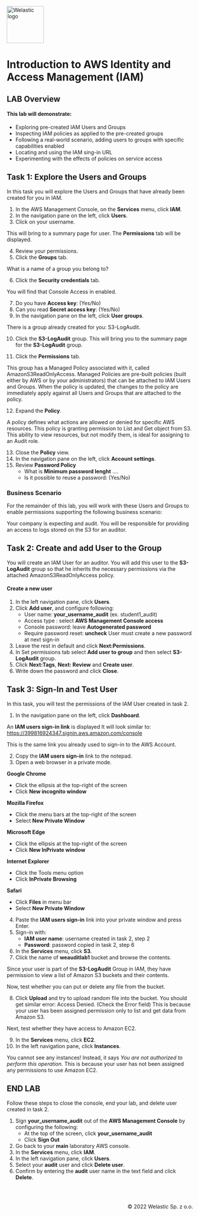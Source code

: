 <img src="https://welastic.pl/wp-content/uploads/2021/10/logo-black.svg" alt="Welastic logo" width="100" align="left">
<br><br>
<br><br>
<br><br>

# Introduction to AWS Identity and Access Management (IAM)

## LAB Overview

#### This lab will demonstrate:
* Exploring pre-created IAM Users and Groups
* Inspecting IAM policies as applied to the pre-created groups
* Following a real-world scenario, adding users to groups with specific capabilities enabled
* Locating and using the IAM sing-in URL
* Experimenting with the effects of policies on service access

## Task 1: Explore the Users and Groups
In this task you will explore the Users and Groups that have already been created for you in IAM.

1. In the AWS Management Console, on the **Services** menu, click **IAM**.
2. In the navigation pane on the left, click **Users**.
3. Click on your username.

This will bring to a summary page for user. The **Permissions** tab will be displayed.

4. Review your permissions.
5. Click the **Groups** tab.

What is a name of a group you belong to?

6. Click the **Security credentials** tab.


You will find that Console Access in enabled.

7. Do you have **Access key**: (Yes/No)
8. Can you read **Secret access key**: (Yes/No)
9. In the navigation pane on the left, click **User groups**.

There is a group already created for you: S3-LogAudit.

10. Click the **S3-LogAudit** group.
This will bring you to the summary page for the **S3-LogAudit** group.

11. Click the **Permissions** tab.

This group has a Managed Policy associated with it, called AmazonS3ReadOnlyAccess. Managed Policies are pre-built policies (built either by AWS or by your administrators) that can be attached to IAM Users and Groups. When the policy is updated, the changes to the policy are immediately apply against all Users and Groups that are attached to the policy.

12. Expand the **Policy**.

A policy defines what actions are allowed or denied for specific AWS resources. This policy is granting permission to List and Get object from S3. This ability to view resources, but not modify them, is ideal for assigning to an Audit role.

13. Close the **Policy** view.
14. In the navigation pane on the left, click **Account settings**.
15. Review **Password Policy**
    * What is **Minimum password lenght** ....
    * Is it possible to reuse a password: (Yes/No)


### Business Scenario
For the remainder of this lab, you will work with these Users and Groups to enable permissions supporting the following business scenario:

Your company is expecting and audit. You will be responsible for providing an access to logs stored on the S3 for an auditor.

## Task 2: Create and add User to the Group
You will create an IAM User for an auditor. You will add this user to the **S3-LogAudit** group so that he inherits the necessary permissions via the attached AmazonS3ReadOnlyAccess policy.

#### Create a new user

1. In the left navigation pane, click **Users**.
2. Click **Add user**, and configure following:
    * User name: **your_username_audit** (ex. student1_audit)
    * Access type : select **AWS Management Console access**
    * Console password: leave **Autogenerated password**
    * Require password reset: **uncheck** User must create a new password at next sign-in
3.  Leave the rest in default and click **Next:Permissions**.
4.  In Set permissions tab select **Add user to group** and then select **S3-LogAudit** group.
5.  Click **Next:Tags**, **Next: Review** and **Create user**.
6.  Write down the password and click **Close**.

## Task 3: Sign-In and Test User
In this task, you will test the permissions of the IAM User created in task 2.

1. In the navigation pane on the left, click **Dashboard**.

An **IAM users sign-in link** is displayed It will look similar to:
https://399816924347.signin.aws.amazon.com/console

This is the same link you already used to sign-in to the AWS Account.

2. Copy the **IAM users sign-in** link to the notepad.
3. Open a web browser in a private mode.

**Google Chrome**
* Click the ellipsis at the top-right of the screen
* Click **New incognito window**

**Mozilla Firefox**
* Click the menu bars at the top-right of the screen
* Select **New Private Window**

**Microsoft Edge**
* Click the ellipsis at the top-right of the screen
* Click **New InPrivate window**

**Internet Explorer**
* Click the Tools menu option
* Click **InPrivate Browsing**

**Safari**
* Click **Files** in menu bar
* Select **New Private Window**

4. Paste the **IAM users sign-in** link into your private window and press Enter.
5. Sign-in with:
    * **IAM user name**: username created in task 2, step 2
    * **Password**: password copied in task 2, step 6
6. In the **Services** menu, click **S3**.
7. Click the name of **weauditlab1** bucket and browse the contents.
    
Since your user is part of the **S3-LogAudit** Group in IAM, they have permission to view a list of Amazon S3 buckets and their contents.

Now, test whether you can put or delete any file from the bucket.

8. Click **Upload** and try to upload random file into the bucket.
You should get similar error: Access Denied. (Check the Error field) This is because your user has been assigned permission only to list and get data from Amazon S3.

Next, test whether they have access to Amazon EC2.

9. In the **Services** menu, click **EC2**.
20. In the left navigation pane, click **Instances**.

You cannot see any instances! Instead, it says *You are not authorized to perform this operation.* This is because your user has not been assigned any permissions to use Amazon EC2.

## END LAB
Follow these steps to close the console, end your lab, and delete user created in task 2.

1.  Sign **your_username_audit** out of the **AWS Management Console** by configuring the following:
    * At the top of the screen, click **your_username_audit**
    * Click **Sign Out**
2.  Go back to your **main** laboratory AWS console.
3.  In the **Services** menu, click **IAM**.
4.  In the left navigation pane, click **Users**.
5.  Select your **audit** user and click **Delete user**.
6.  Confirm by entering the **audit** user name in the text field and click **Delete**.

<br><br>

<p align="right">&copy; 2022 Welastic Sp. z o.o.<p>
